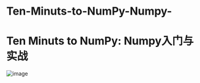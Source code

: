 # Ten-Minuts-to-NumPy-Numpy-
# Ten Minuts to NumPy: Numpy入门与实战
![image](https://user-images.githubusercontent.com/46222079/126920870-029be0d5-ee8d-49a4-9c53-ad7ea8c78e3b.png)
